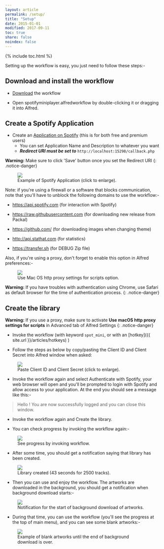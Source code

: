 ```yaml
---
layout: article
permalink: /setup/
title: "Setup"
date: 2015-01-01
modified: 2017-09-11
toc: true
share: false
noindex: false
---
```


{% include toc.html %}

Setting up the workflow is easy, you just need to follow these steps:-

## Download and install the workflow

* [Download](https://github.com/packal/repository/raw/master/com.vdesabou.spotify.mini.player/spotifyminiplayer.alfredworkflow) the workflow

* Open spotifyminiplayer.alfredworkflow by double-clicking it or dragging it into Alfred.

## Create a Spotify Application

* Create an [Application on Spotify](https://developer.spotify.com/my-applications) (this is for both free and premium users)
    * You can set Application Name and Description to whatever you want
    * ***Redirect URI must be set to*** `http://localhost:15298/callback.php`

**Warning:** Make sure to click 'Save' button once you set the Redirect URI
{: .notice-danger}

<figure>
	<a href="{{ site.url }}/images/setup1.jpg"><img src="{{ site.url }}/images/setup1.jpg"></a>
	<figcaption>Example of Spotify Application (click to enlarge).</figcaption>
</figure>


Note: if you're using a firewall or a software that blocks communication, note that you'll have to unblock the following domains to use the workflow:-

* https://api.spotify.com (for interaction with Spotify)

* https://raw.githubusercontent.com (for downloading new release from Packal)

* https://github.com/ (for downloading images when changing theme)

* http://api.stathat.com (for statistics)

* https://transfer.sh (for DEBUG Zip file)


Also, if you're using a proxy, don't forget to enable this option in Alfred preferences:-

<figure>
	<a href="{{ site.url }}/images/setup6.jpg"><img src="{{ site.url }}/images/setup6.jpg"></a>
	<figcaption>Use Mac OS http proxy settings for scripts option.</figcaption>
</figure>

**Warning:** If you have troubles with authentication using Chrome, use Safari as default browser for the time of authentication process.
{: .notice-danger}

## Create the library

**Warning:** If you use a proxy, make sure to activate **Use macOS http proxy settings for scripts** in Advanced tab of Alfred Settings
{: .notice-danger}

* Invoke the workflow (with keyword `spot_mini`, or with an [hotkey]({{ site.url }}/articles/hotkeys) ) 

* Follow the steps as below by copy/pasting the Client ID and Client Secret into Alfred window when asked:

<figure>
	<a href="{{ site.url }}/images/setup.gif"><img src="{{ site.url }}/images/setup.gif"></a>
	<figcaption>Paste Client ID and Client Secret (click to enlarge).</figcaption>
</figure>


* Invoke the workflow again and select Authenticate with Spotify, your web browser will open and you'll be prompted to login with Spotify and allow access to your application.
At the end you should see a message like this:-

>Hello <your name here> ! You are now successfully logged and you can close this window.

* Invoke the workflow again and Create the library.

* You can check progress by invoking the workflow again:-

<figure>
	<img src="{{ site.url }}/images/setup2.jpg">
	<figcaption>See progress by invoking workflow.</figcaption>
</figure>


* After some time, you should get a notification saying that library has been created.

<figure>
	<img src="{{ site.url }}/images/setup3.jpg">
	<figcaption>Library created (43 seconds for 2500 tracks).</figcaption>
</figure>

* Then you can use and enjoy the workflow. The artworks are downloaded in the background, you should get a notification when background download starts:-

<figure>
	<img src="{{ site.url }}/images/setup4.jpg">
	<figcaption>Notification for the start of background download of artworks.</figcaption>
</figure>

* During that time, you can use the workflow (you'll see the progress at the top of main menu), and you can see some blank artworks:-

<figure>
	<img src="{{ site.url }}/images/setup5.jpg">
	<figcaption>Example of blank artworks until the end of background download is over.</figcaption>
</figure>



